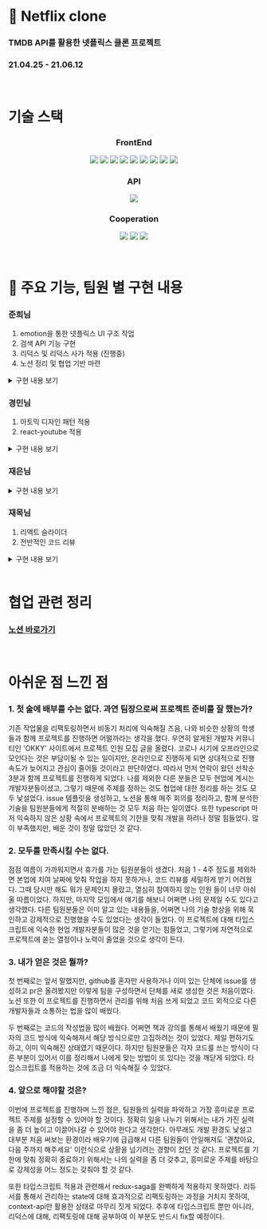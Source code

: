 # 📍 Netflix clone

### TMDB API를 활용한 넷플릭스 클론 프로젝트

### 21.04.25 - 21.06.12

<br/>

# 기술 스택

<h3 align="center">  
  FrontEnd
</h3>
<p align="center">  
  <img src="https://img.shields.io/badge/HTML-white?logo=html5"/>
  <img src= "https://img.shields.io/badge/CSS-blue?logo=css3"/>
  <img src="https://img.shields.io/badge/ES6-black?logo=JavaScript"/>
  <img src= "https://img.shields.io/badge/TypeScript-black?logo=typescript&logoColor=blue"/>
  <img src= "https://img.shields.io/badge/React-black?logo=react"/>
  <img src= "https://img.shields.io/badge/Redux-593D88?logo=Redux&logoColor=white"/>
  <img src= "https://img.shields.io/badge/ReduxSaga-999999?logo=Redux-saga&logoColor=white"/>
  <img src= "https://img.shields.io/badge/-emotion-ff69b4"/>
  <img src="https://img.shields.io/badge/Storybook-white?logo=Storybook"/>
</p>

<h3 align="center">
  API
</h3>
<p align="center">
<img src="https://img.shields.io/badge/-TMDB-0D253F"/>
</p>

<h3 align="center">  
  Cooperation
</h3>
<p align="center">
  <img src="https://img.shields.io/badge/Notion-white?logo=notion&logoColor=black">
  <img src="https://img.shields.io/badge/GitHub-100000?logo=github" />
  <img src= "https://img.shields.io/badge/Git-FF4500?logo=git&logoColor=white"/>

</p>
<br/>

# 📜 주요 기능, 팀원 별 구현 내용

### 준희님

1. emotion을 통한 넷플릭스 UI 구조 작업
2. 검색 API 기능 구현
3. 리덕스 및 리덕스 사가 적용 (진행중)
4. 노션 정리 및 협업 기반 마련

<details>
<summary>구현 내용 보기</summary>

|                                   검색 API                                    |
| :---------------------------------------------------------------------------: |
| <video width="500" src="./images/search.mov" autoplay type="video/quicktime"> |

|                                마우스 스크롤 이벤트                                |
| :--------------------------------------------------------------------------------: |
| <video width="500" src="./images/scrollEvent.mov" autoplay type="video/quicktime"> |

|                                    반응형 작업                                    |
| :-------------------------------------------------------------------------------: |
| <video width="400" src="./images/responsive.mov" autoplay type="video/quicktime"> |

</details>

### 경민님

1. 아토믹 디자인 패턴 적용
2. react-youtube 적용

<details>
<summary>구현 내용 보기</summary>

|                                    react-youtube                                    |
| :---------------------------------------------------------------------------------: |
| <video width="500" src="./images/reactYoutube.mov" autoplay type="video/quicktime"> |

</details>

### 재은님

<details>
<summary>구현 내용 보기</summary>

|                                  모달 적용                                   |
| :--------------------------------------------------------------------------: |
| <video width="400" src="./images/modal.mov" autoplay type="video/quicktime"> |

</details>

### 재목님

1. 리액트 슬라이더
2. 전반적인 코드 리뷰

<details>
<summary>구현 내용 보기</summary>

|                                 슬라이더 적용                                 |
| :---------------------------------------------------------------------------: |
| <video width="500" src="./images/slider.mov" autoplay type="video/quicktime"> |

</details>

<br/>

# 협업 관련 정리

### <a href="https://www.notion.so/1-NETFLIX-CLONE-17d936ddaa25400db92bce6cda0658ee">노션 바로가기</a>

<br/>

# 아쉬운 점 느낀 점

### 1. 첫 술에 배부를 수는 없다. 과연 팀장으로써 프로젝트 준비를 잘 했는가?

기존 작업물을 리팩토링하면서 비동기 처리에 익숙해질 즈음, 나와 비슷한 상황의 학생들과 함께 프로젝트를 진행하면 어떨까라는 생각을 했다. 우연히 알게된 개발자 커뮤니티인 'OKKY' 사이트에서 프로젝트 인원 모집 글을 올렸다. 코로나 시기에 오프라인으로 모인다는 것은 부담이될 수 있는 일이지만, 온라인으로 진행하게 되면 상대적으로 진행 속도가 늦어지고 관심이 줄어들 것이라고 판단하였다. 따라서 먼저 연락이 왔던 선착순 3분과 함께 프로젝트를 진행하게 되었다. 나를 제외한 다른 분들은 모두 현업에 계시는 개발자분들이셨고, 그렇기 때문에 주제를 정하는 것도 협업에 대한 정리를 하는 것도 모두 낯설었다. issue 템플릿을 생성하고, 노션을 통해 매주 회의를 정리하고, 함께 분석한 기술을 팀원분들에게 적절히 분배하는 것 모두 처음 하는 일이였다. 또한 typescript 마저 익숙하지 않은 상황 속에서 프로젝트의 기한을 맞춰 개발을 하려나 정말 힘들었다. 많이 부족했지만, 배운 것이 정말 많았던 것 같다.

### 2. 모두를 만족시킬 수는 없다.

점점 여름이 가까워지면서 휴가를 가는 팀원분들이 생겼다. 처음 1 - 4주 정도를 제외하면 본업에 치여 날짜에 맞춰 작업을 하지 못하거나, 코드 리뷰를 세밀하게 받기 어려웠다. 그때 당시만 해도 뭐가 문제인지 몰랐고, 열심히 참여하지 않는 인원 들이 너무 아쉬울 따름이었다. 하지만, 마지막 모임에서 얘기를 해보니 어쩌면 나의 문제일 수도 있다고 생각했다. 다른 팀원분들은 이미 알고 있는 내용들을, 어쩌면 나의 기술 향상을 위해 묵인하고 강제적으로 진행했을 수도 있었다는 생각이 들었다. 이 프로젝트에 대해 타입스크립트에 익숙한 현업 개발자분들이 많은 것을 얻기는 힘들었고, 그렇기에 자연적으로 프로젝트에 쏟는 열정이나 노력이 줄었을 것으로 생각이 든다.

### 3. 내가 얻은 것은 뭘까?

첫 번째로는 앞서 말했지만, github를 혼자만 사용하거나 이미 있는 단체에 issue를 생성하고 pr은 올려봤지만 이렇게 팀을 구성하면서 단체를 새로 생성한 것은 처음이였다. 노션 또한 이 프로젝트를 진행하면서 관리를 위해 처음 쓰게 되었고 코드 외적으로 다른 개발자들과 소통하는 법을 많이 배웠다.

두 번째로는 코드의 작성법을 많이 배웠다. 어쩌면 책과 강의를 통해서 배웠기 때문에 필자의 코드 방식에 익숙해져서 해당 방식으로만 고집하려는 것이 있었다. 제일 편하기도 하고, 이미 익숙해진 상태였기 때문이다. 하지만 팀원분들은 각자 코드를 쓰는 방식이 다른 부분이 있어서 이를 정리해서 나에게 맞는 방법이 또 있다는 것을 깨닫게 되었다. 타입스크립트를 적용하는 것에 조금 더 익숙해질 수 있었다.

### 4. 앞으로 해야할 것은?

이번에 프로젝트를 진행하며 느낀 점은, 팀원들의 실력을 파악하고 가장 흥미로운 프로젝트 주제를 설정할 수 있어야 할 것이다. 정확히 일을 나누기 위해서는 내가 가진 실력을 좀 더 높이고 이끌어나갈 수 있어야 한다고 생각한다. 아무래도 개발 환경도 낯설고 대부분 처음 써보는 환경이라 배우기에 급급해서 다른 팀원들이 안일해져도 '괜찮아요, 다음 주까지 해주세요' 이런식으로 상황을 넘기려는 경향이 컸던 것 같다. 프로젝트를 기한에 맞춰 정확히 종료하기 위해서는 나의 실력을 좀 더 갖추고, 흥미로운 주제를 바탕으로 강제성을 어느 정도는 갖춰야 할 것 같다.

또한 타입스크립트 적용과 관련해서 redux-saga를 완벽하게 적용하지 못하였다. 리듀서를 통해서 관리하는 state에 대해 효과적으로 리팩토링하는 과정을 거치지 못하여, context-api만 활용한 상태로 마무리 짓게 되었다. 추후에 타입스크립트 뿐만 아니라, 리덕스에 대해, 리팩토링에 대해 공부하여 이 부분도 반드시 fix할 예정이다.

